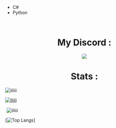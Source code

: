 - C# 
- Python
 <br>


<h1 align="center">My Discord :</h1>
<p align="center"><img align="center" src="https://discord.c99.nl/widget/theme-1/852618085658787870.png">
<br>
</p>
<h1 align="center"> Stats :</h1>
 <p align="left"> <img src="https://komarev.com/ghpvc/?username=iliiii&label=Profile%20views&color=0e75b6&style=flat" alt="iliiii" /> </p>

<p align="left"> <a href="https://github.com/ryo-ma/github-profile-trophy"><img src="https://github-profile-trophy.vercel.app/?username=iliiii" alt="iliiii" /></a> </p>


<p>&nbsp;<img align="center" src="https://github-readme-stats.vercel.app/api?username=iliiii&show_icons=true&locale=en" alt="iliiii" /></p>

[![Top Langs](https://github-readme-stats.vercel.app/api/top-langs/?username=IlIIIIa&layout=compact)]
